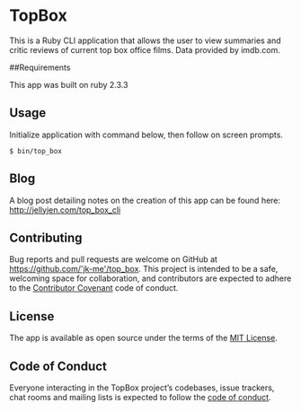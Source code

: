 # TopBox

This is a Ruby CLI application that allows the user to view summaries and critic reviews of current top box office films. Data provided by imdb.com.


##Requirements

This app was built on ruby 2.3.3

## Usage

Initialize application with command below, then follow on screen prompts.

    $ bin/top_box

## Blog

A blog post detailing notes on the creation of this app can be found here: http://jellyjen.com/top_box_cli

## Contributing

Bug reports and pull requests are welcome on GitHub at https://github.com/'jk-me'/top_box. This project is intended to be a safe, welcoming space for collaboration, and contributors are expected to adhere to the [Contributor Covenant](http://contributor-covenant.org) code of conduct.

## License

The app is available as open source under the terms of the [MIT License](https://opensource.org/licenses/MIT).

## Code of Conduct

Everyone interacting in the TopBox project’s codebases, issue trackers, chat rooms and mailing lists is expected to follow the [code of conduct](https://github.com/'jk-me'/top_box/blob/master/CODE_OF_CONDUCT.md).
